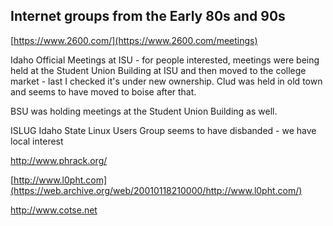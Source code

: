 ## Internet groups from the Early 80s and 90s
[https://www.2600.com/](https://www.2600.com/meetings) 

Idaho Official Meetings at ISU - for people interested, meetings were being held at the Student Union Building at ISU and then moved to the college market - last I checked it's under new ownership. Clud was held in old town and seems to have moved to boise after that. 

BSU was holding meetings at the Student Union Building as well. 

ISLUG Idaho State Linux Users Group seems to have disbanded - we have local interest

http://www.phrack.org/ 


[http://www.l0pht.com](https://web.archive.org/web/20010118210000/http://www.l0pht.com/)


http://www.cotse.net


